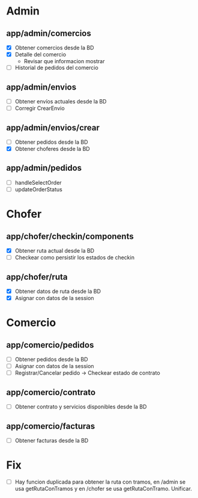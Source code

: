 # Admin

## app/admin/comercios

- [x] Obtener comercios desde la BD
- [x] Detalle del comercio
  - Revisar que informacion mostrar
- [ ] Historial de pedidos del comercio

## app/admin/envios

- [ ] Obtener envíos actuales desde la BD
- [ ] Corregir CrearEnvio

## app/admin/envios/crear

- [ ] Obtener pedidos desde la BD
- [x] Obtener choferes desde la BD

## app/admin/pedidos

- [ ] handleSelectOrder
- [ ] updateOrderStatus

# Chofer

## app/chofer/checkin/components

- [x] Obtener ruta actual desde la BD
- [ ] Checkear como persistir los estados de checkin

## app/chofer/ruta

- [x] Obtener datos de ruta desde la BD
- [x] Asignar con datos de la session

# Comercio

## app/comercio/pedidos

- [ ] Obtener pedidos desde la BD
- [ ] Asignar con datos de la session
- [ ] Registrar/Cancelar pedido -> Checkear estado de contrato

## app/comercio/contrato

- [ ] Obtener contrato y servicios disponibles desde la BD

## app/comercio/facturas

- [ ] Obtener facturas desde la BD

# Fix

- [ ] Hay funcion duplicada para obtener la ruta con tramos, en /admin se usa getRutaConTramos y en /chofer se usa getRutaConTramo. Unificar.
